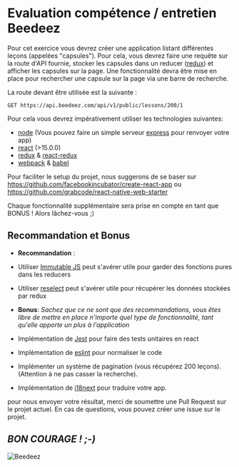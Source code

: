 # **Evaluation compétence / entretien Beedeez**

Pour cet exercice vous devrez créer une application listant différentes leçons (appelées "capsules"). Pour cela, vous devrez faire une requête sur la route d'API fournie, stocker les capsules dans un reducer ([redux](http://redux.js.org/)) et afficher les capsules sur la page. Une fonctionnalité devra être mise en place pour rechercher une capsule sur la page via une barre de recherche.

La route devant être utilisée est la suivante :

    GET https://api.beedeez.com/api/v1/public/lessons/200/1

Pour cela vous devrez impérativement utiliser les technologies suivantes:

- [node](https://nodejs.org/en/) (Vous pouvez faire un simple serveur [express](https://expressjs.com/) pour renvoyer votre app)
- [react](https://reactjs.org/) (>15.0.0)
- [redux](http://redux.js.org/) & [react-redux](https://github.com/reactjs/react-redux)
- [webpack](https://webpack.github.io/) & [babel](https://babeljs.io/)

Pour faciliter le setup du projet, nous suggerons de se baser sur https://github.com/facebookincubator/create-react-app
ou 
https://github.com/grabcode/react-native-web-starter

Chaque fonctionnalité supplémentaire sera prise en compte en tant que BONUS ! Alors lâchez-vous ;)


## **Recommandation et Bonus**

- **Recommandation** :

- Utiliser [Immutable JS](https://facebook.github.io/immutable-js/) peut s'avérer utile pour garder des fonctions pures dans les reducers
- Utiliser [reselect](https://github.com/reactjs/reselect) peut s'avérer utile pour récupérer les données stockées par redux

- **Bonus**:
*Sachez que ce ne sont que des recommandations, vous êtes libre de mettre en place n'importe quel type de fonctionnalité, tant qu'elle apporte un plus à l'application*

- Implémentation de [Jest](http://facebook.github.io/jest/) pour faire des tests unitaires en react
- Implémentation de [eslint](https://eslint.org/) pour normaliser le code
- Implémenter un système de pagination (vous récupérez 200 leçons). (Attention à ne pas casser la recherche).
- Implémentation de [i18next](https://www.i18next.com/) pour traduire votre app.

pour nous envoyer votre résultat, merci de soumettre une Pull Request sur le projet actuel.
En cas de questions, vous pouvez créer une issue sur le projet.

## ***BON COURAGE ! ;-)***

![Beedeez](http://www.jaimelesstartups.fr/wp-content/uploads/2015/07/logo-Beedeez-01.png)
